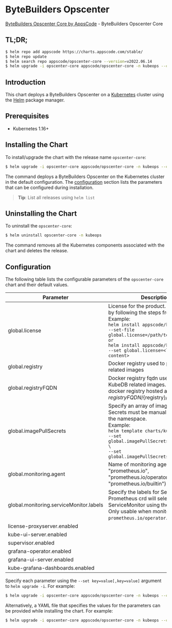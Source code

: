 # ByteBuilders Opscenter

[ByteBuilders Opscenter Core by AppsCode](https://github.com/kubedb) - ByteBuilders Opscenter Core

## TL;DR;

```bash
$ helm repo add appscode https://charts.appscode.com/stable/
$ helm repo update
$ helm search repo appscode/opscenter-core --version=v2022.06.14
$ helm upgrade -i opscenter-core appscode/opscenter-core -n kubeops --create-namespace --version=v2022.06.14
```

## Introduction

This chart deploys a ByteBuilders Opscenter on a [Kubernetes](http://kubernetes.io) cluster using the [Helm](https://helm.sh) package manager.

## Prerequisites

- Kubernetes 1.16+

## Installing the Chart

To install/upgrade the chart with the release name `opscenter-core`:

```bash
$ helm upgrade -i opscenter-core appscode/opscenter-core -n kubeops --create-namespace --version=v2022.06.14
```

The command deploys a ByteBuilders Opscenter on the Kubernetes cluster in the default configuration. The [configuration](#configuration) section lists the parameters that can be configured during installation.

> **Tip**: List all releases using `helm list`

## Uninstalling the Chart

To uninstall the `opscenter-core`:

```bash
$ helm uninstall opscenter-core -n kubeops
```

The command removes all the Kubernetes components associated with the chart and deletes the release.

## Configuration

The following table lists the configurable parameters of the `opscenter-core` chart and their default values.

|                Parameter                |                                                                                                                                                                              Description                                                                                                                                                                              |      Default      |
|-----------------------------------------|-----------------------------------------------------------------------------------------------------------------------------------------------------------------------------------------------------------------------------------------------------------------------------------------------------------------------------------------------------------------------|-------------------|
| global.license                          | License for the product. Get a license by following the steps from [here](https://kubedb.com/docs/latest/setup/install/enterprise#get-a-trial-license). <br> Example: <br> `helm install appscode/kubedb \` <br> `--set-file global.license=/path/to/license/file` <br> `or` <br> `helm install appscode/kubedb \` <br> `--set global.license=<license file content>` | <code>""</code>   |
| global.registry                         | Docker registry used to pull KubeDB related images                                                                                                                                                                                                                                                                                                                    | <code>""</code>   |
| global.registryFQDN                     | Docker registry fqdn used to pull KubeDB related images. Set this to use docker registry hosted at ${registryFQDN}/${registry}/${image}                                                                                                                                                                                                                               | <code>""</code>   |
| global.imagePullSecrets                 | Specify an array of imagePullSecrets. Secrets must be manually created in the namespace. <br> Example: <br> `helm template charts/kubedb \` <br> `--set global.imagePullSecrets[0].name=sec0 \` <br> `--set global.imagePullSecrets[1].name=sec1`                                                                                                                     | <code>[]</code>   |
| global.monitoring.agent                 | Name of monitoring agent (one of "prometheus.io", "prometheus.io/operator", "prometheus.io/builtin")                                                                                                                                                                                                                                                                  | <code>""</code>   |
| global.monitoring.serviceMonitor.labels | Specify the labels for ServiceMonitor. Prometheus crd will select ServiceMonitor using these labels. Only usable when monitoring agent is `prometheus.io/operator`.                                                                                                                                                                                                   | <code>{}</code>   |
| license-proxyserver.enabled             |                                                                                                                                                                                                                                                                                                                                                                       | <code>true</code> |
| kube-ui-server.enabled                  |                                                                                                                                                                                                                                                                                                                                                                       | <code>true</code> |
| supervisor.enabled                      |                                                                                                                                                                                                                                                                                                                                                                       | <code>true</code> |
| grafana-operator.enabled                |                                                                                                                                                                                                                                                                                                                                                                       | <code>true</code> |
| grafana-ui-server.enabled               |                                                                                                                                                                                                                                                                                                                                                                       | <code>true</code> |
| kube-grafana-dashboards.enabled         |                                                                                                                                                                                                                                                                                                                                                                       | <code>true</code> |


Specify each parameter using the `--set key=value[,key=value]` argument to `helm upgrade -i`. For example:

```bash
$ helm upgrade -i opscenter-core appscode/opscenter-core -n kubeops --create-namespace --version=v2022.06.14 --set -- generate from values file --
```

Alternatively, a YAML file that specifies the values for the parameters can be provided while
installing the chart. For example:

```bash
$ helm upgrade -i opscenter-core appscode/opscenter-core -n kubeops --create-namespace --version=v2022.06.14 --values values.yaml
```
